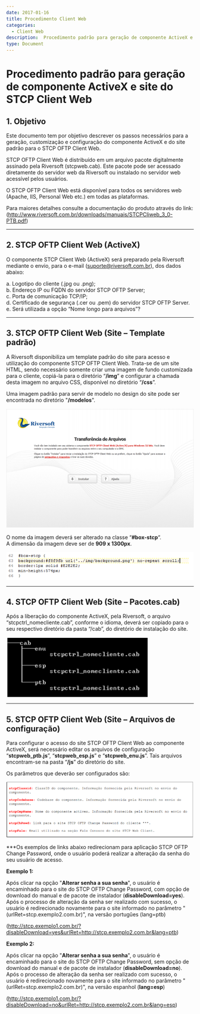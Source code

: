```yaml
---
date: 2017-01-16
title: Procedimento Client Web
categories:
  - Client Web
description:  Procedimento padrão para geração de componente ActiveX e site do STCP Client Web
type: Document
---
```


# Procedimento padrão para geração de componente ActiveX e site do STCP Client Web

## **1. Objetivo**

Este documento tem por objetivo descrever os passos necessários para a geração, customização e configuração do componente ActiveX e do site padrão para o STCP OFTP Client Web.

STCP OFTP Client Web é distribuído em um arquivo pacote digitalmente assinado pela Riversoft (stcpweb.cab). Este pacote pode ser acessado diretamente do servidor web da Riversoft ou instalado no servidor web acessível pelos usuários.

O STCP OFTP Client Web está disponível para todos os servidores web (Apache, IIS, Personal Web etc.) em todas as plataformas.

Para maiores detalhes consulte a documentação do produto através do link:   
(http://www.riversoft.com.br/downloads/manuais/STCPCliweb_3_0-PTB.pdf)

----
## **2. STCP OFTP Client Web (ActiveX)**

O componente STCP Client Web (ActiveX) será preparado pela Riversoft mediante o envio, para o e-mail (suporte@riversoft.com.br), dos dados abaixo:

a. Logotipo do cliente (.jpg ou .png);   
b. Endereço IP ou FQDN do servidor STCP OFTP Server;  
c. Porta de comunicação TCP/IP;  
d. Certificado de segurança (.cer ou .pem) do servidor STCP OFTP Server.   
e. Será utilizada a opção “Nome longo para arquivos”?  

----
## **3. STCP OFTP Client Web (Site – Template padrão)**

A Riversoft disponibiliza um template padrão do site para acesso e utilização do componente STCP OFTP Client Web. Trata-se de um site HTML, sendo necessário somente criar uma imagem de fundo customizada para o cliente, copiá-la para o diretório “**/img**” e configurar a chamada desta imagem no arquivo CSS, disponível no diretório “**/css**”.

Uma imagem padrão para servir de modelo no design do site pode ser encontrada no diretório "**/modelos**".

![](/images/imagem2/imgCW251.png) 

O nome da imagem deverá ser alterado na classe “**#box-stcp**“.  
A dimensão da imagem deve ser de **909 x 1300px**.

![](/images/imagem2/imgCW252.png) 

----
## **4. STCP OFTP Client Web (Site – Pacotes.cab)**

Após a liberação do componente ActiveX, pela Riversoft, o arquivo “stcpctrl_nomecliente.cab”, conforme o idioma, deverá ser copiado para o seu respectivo diretório da pasta “/cab”, do diretório de instalação do site.

![](/images/imagem2/imgCW253.png) 

----
## **5. STCP OFTP Client Web (Site – Arquivos de configuração)**

Para configurar o acesso do site STCP OFTP Client Web ao componente ActiveX, será necessário editar os arquivos de configuração “**stcpweb_ptb.js**”, “**stcpweb_esp.js**” e “**stcpweb_enu.js**”. Tais arquivos encontram-se na pasta “**/js**” do diretório do site.

Os parâmetros que deverão ser configurados são:

![](/images/imagem2/imgCW254.png) 

***Os exemplos de links abaixo redirecionam para aplicação STCP OFTP Change Password, onde o usuário poderá realizar a alteração da senha do seu usuário de acesso.

**Exemplo 1:**

Após clicar na opção "**Alterar senha a sua senha**", o usuário é encaminhado para o site do STCP OFTP Change Password, com opção de download do manual e de pacote de instalador (**disableDownload=yes**). Após o processo de alteração da senha ser realizado com sucesso, o usuário é redirecionado novamente para o site informado no parâmetro "(urlRet=stcp.exemplo2.com.br)", na versão portugûes (lang=ptb)

(http://stcp.exemplo1.com.br/?disableDownload=yes&urlRet=http://stcp.exemplo2.com.br&lang=ptb)

**Exemplo 2:**

Após clicar na opção "**Alterar senha a sua senha**", o usuário é encaminhado para o site do STCP OFTP Change Password, sem opção de download do manual e de pacote de instalador (**disableDownload=no**). Após o processo de alteração da senha ser realizado com sucesso, o usuário é redirecionado novamente para o site informado no parâmetro "(urlRet=stcp.exemplo2.com.br)", na versão espanhol (**lang=esp**)

(http://stcp.exemplo1.com.br/?disableDownload=no&urlRet=http://stcp.exemplo2.com.br&lang=esp)

